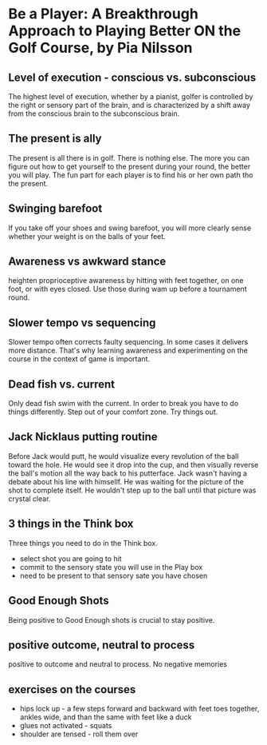 # Be a Player: A Breakthrough Approach to Playing Better ON the Golf Course, by Pia Nilsson

## Level of execution - conscious vs. subconscious
The highest level of execution, whether by a pianist, golfer is controlled by the right or sensory part of the brain, and is characterized by a shift away from the conscious brain to the subconscious brain.

## The present is ally
The present is all there is in golf. There is nothing else. The more you can figure out how to get yourself to the present during your round, the better you will play. The fun part for each player is to find his or her own path tho the present.

## Swinging barefoot
If you take off your shoes and swing barefoot, you will more clearly sense whether your weight is on the balls of your feet.

## Awareness vs awkward stance
heighten proprioceptive awareness by hitting with feet together, on one foot, or with eyes closed. Use those during wam up before a tournament round.

## Slower tempo vs sequencing
Slower tempo often corrects faulty sequencing. In some cases it delivers more distance. That's why learning awareness and experimenting on the course in the context of game is important.

## Dead fish vs. current
Only dead fish swim with the current. In order to break you have to do things differently. Step out of your comfort zone. Try things out.

## Jack Nicklaus putting routine
Before Jack would putt, he would visualize every revolution of the ball toward the hole. He would see it drop into the cup, and then visually reverse the ball's motion all the way back to his putterface. Jack wasn't having a debate about his line with himsellf. He was waiting for the picture of the shot to complete itself. He wouldn't step up to the ball until that picture was crystal clear.

## 3 things in the Think box
Three things you need to do in the Think box.
* select shot you are going to hit
* commit to the sensory state you will use in the Play box
* need to be present to that sensory sate you have chosen

## Good Enough Shots
Being positive to Good Enough shots is crucial to stay positive.

## positive outcome, neutral to process
positive to outcome and neutral to process. No negative memories

## exercises on the courses
* hips lock up - a few steps forward and backward with feet toes together, ankles wide, and than the same with feet like a duck
* glues not activated - squats
* shoulder are tensed - roll them over
